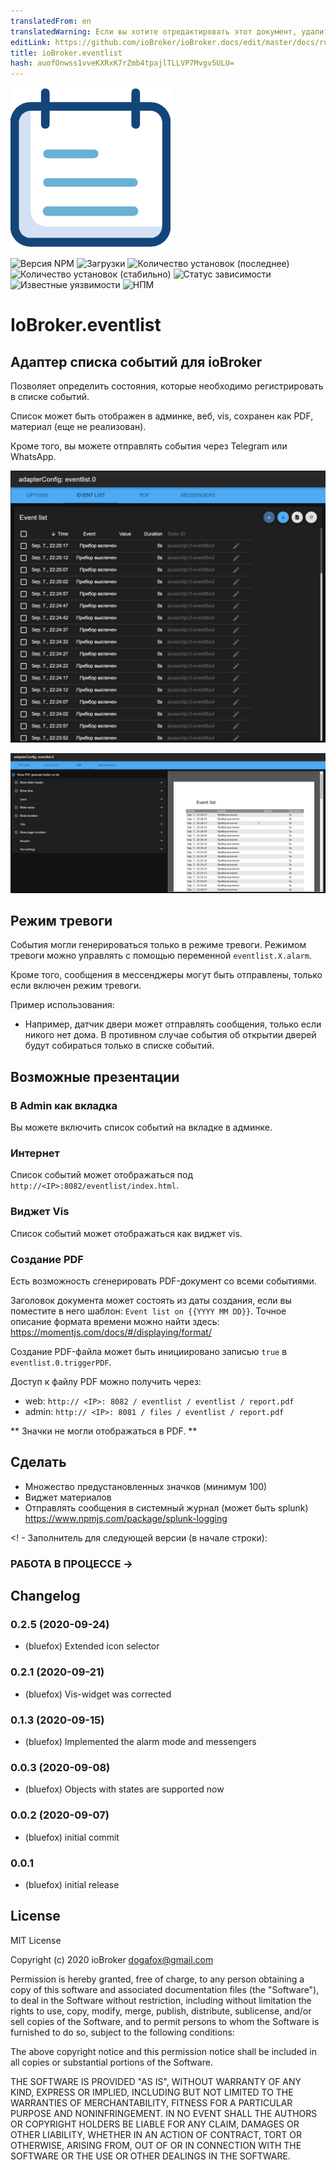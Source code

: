 ```yaml
---
translatedFrom: en
translatedWarning: Если вы хотите отредактировать этот документ, удалите поле «translationFrom», в противном случае этот документ будет снова автоматически переведен
editLink: https://github.com/ioBroker/ioBroker.docs/edit/master/docs/ru/adapterref/iobroker.eventlist/README.md
title: ioBroker.eventlist
hash: auofOnwss1vveKXRxK7rZmb4tpajlTLLVP7Mvgv5ULU=
---
```

![Логотип](../../../en/adapterref/iobroker.eventlist/admin/eventlist.png)

![Версия NPM](http://img.shields.io/npm/v/iobroker.eventlist.svg)
![Загрузки](https://img.shields.io/npm/dm/iobroker.eventlist.svg)
![Количество установок (последнее)](http://iobroker.live/badges/eventlist-installed.svg)
![Количество установок (стабильно)](http://iobroker.live/badges/eventlist-stable.svg)
![Статус зависимости](https://img.shields.io/david/bluefox/iobroker.eventlist.svg)
![Известные уязвимости](https://snyk.io/test/github/bluefox/ioBroker.eventlist/badge.svg)
![НПМ](https://nodei.co/npm/iobroker.eventlist.png?downloads=true)

# IoBroker.eventlist
## Адаптер списка событий для ioBroker
Позволяет определить состояния, которые необходимо регистрировать в списке событий.

Список может быть отображен в админке, веб, vis, сохранен как PDF, материал (еще не реализован).

Кроме того, вы можете отправлять события через Telegram или WhatsApp.

![Список](../../../en/adapterref/iobroker.eventlist/img/list.png)

![PDF](../../../en/adapterref/iobroker.eventlist/img/pdf.png)

## Режим тревоги
События могли генерироваться только в режиме тревоги.
Режимом тревоги можно управлять с помощью переменной `eventlist.X.alarm`.

Кроме того, сообщения в мессенджеры могут быть отправлены, только если включен режим тревоги.

Пример использования:

- Например, датчик двери может отправлять сообщения, только если никого нет дома. В противном случае события об открытии дверей будут собираться только в списке событий.

## Возможные презентации
### В Admin как вкладка
Вы можете включить список событий на вкладке в админке.

### Интернет
Список событий может отображаться под `http://<IP>:8082/eventlist/index.html`.

### Виджет Vis
Список событий может отображаться как виджет vis.

### Создание PDF
Есть возможность сгенерировать PDF-документ со всеми событиями.

Заголовок документа может состоять из даты создания, если вы поместите в него шаблон: `Event list on {{YYYY MM DD}}`.
Точное описание формата времени можно найти здесь: https://momentjs.com/docs/#/displaying/format/

Создание PDF-файла может быть инициировано записью `true` в `eventlist.0.triggerPDF`.

Доступ к файлу PDF можно получить через:

- web: `http:// <IP>: 8082 / eventlist / eventlist / report.pdf`
- admin: `http:// <IP>: 8081 / files / eventlist / report.pdf`

** Значки не могли отображаться в PDF. **

## Сделать
- Множество предустановленных значков (минимум 100)
- Виджет материалов
- Отправлять сообщения в системный журнал (может быть splunk) https://www.npmjs.com/package/splunk-logging

<! - Заполнитель для следующей версии (в начале строки):

### __РАБОТА В ПРОЦЕССЕ__ ->

## Changelog
### 0.2.5 (2020-09-24)
* (bluefox) Extended icon selector 
 
### 0.2.1 (2020-09-21)
* (bluefox) Vis-widget was corrected 

### 0.1.3 (2020-09-15)
* (bluefox) Implemented the alarm mode and messengers 

### 0.0.3 (2020-09-08)
* (bluefox) Objects with states are supported now 

### 0.0.2 (2020-09-07)
* (bluefox) initial commit

### 0.0.1
* (bluefox) initial release

## License
MIT License

Copyright (c) 2020 ioBroker <dogafox@gmail.com>

Permission is hereby granted, free of charge, to any person obtaining a copy
of this software and associated documentation files (the "Software"), to deal
in the Software without restriction, including without limitation the rights
to use, copy, modify, merge, publish, distribute, sublicense, and/or sell
copies of the Software, and to permit persons to whom the Software is
furnished to do so, subject to the following conditions:

The above copyright notice and this permission notice shall be included in all
copies or substantial portions of the Software.

THE SOFTWARE IS PROVIDED "AS IS", WITHOUT WARRANTY OF ANY KIND, EXPRESS OR
IMPLIED, INCLUDING BUT NOT LIMITED TO THE WARRANTIES OF MERCHANTABILITY,
FITNESS FOR A PARTICULAR PURPOSE AND NONINFRINGEMENT. IN NO EVENT SHALL THE
AUTHORS OR COPYRIGHT HOLDERS BE LIABLE FOR ANY CLAIM, DAMAGES OR OTHER
LIABILITY, WHETHER IN AN ACTION OF CONTRACT, TORT OR OTHERWISE, ARISING FROM,
OUT OF OR IN CONNECTION WITH THE SOFTWARE OR THE USE OR OTHER DEALINGS IN THE
SOFTWARE.